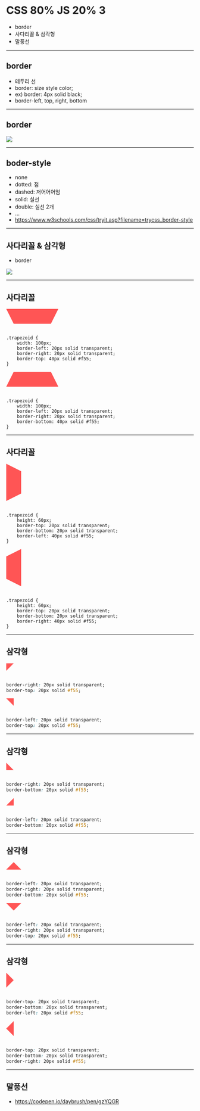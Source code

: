 # CSS 80% JS 20% 3
* border
* 사다리꼴 & 삼각형
* 말풍선

---

## border
* 테두리 선
* border: size style color;
* ex) border: 4px solid black;
* border-left, top, right, bottom

---

## border

<img src="http://html-tuts.com/wp-content/uploads/css-arrows-from-borders-explained.png"/>


---
## boder-style
* none
* dotted: 점
* dashed: 저어어어엄
* solid: 실선
* double: 실선 2개
* ...
* https://www.w3schools.com/css/tryit.asp?filename=trycss_border-style



---
## 사다리꼴 & 삼각형

* border

<img src="http://html-tuts.com/wp-content/uploads/css-arrows-from-borders-explained.png"/>

---
## 사다리꼴

<div style=" width: 100px;
    border-left: 20px solid transparent;
    border-right: 20px solid transparent;
    border-top: 40px solid #f55;"></div>
   
   <br/>
   
```
.trapezoid {
    width: 100px;
    border-left: 20px solid transparent;
    border-right: 20px solid transparent;
    border-top: 40px solid #f55;
}
```

<div style=" width: 100px;
    border-left: 20px solid transparent;
    border-right: 20px solid transparent;
    border-bottom: 40px solid #f55;"></div>
   
   <br/>
   
```
.trapezoid {
    width: 100px;
    border-left: 20px solid transparent;
    border-right: 20px solid transparent;
    border-bottom: 40px solid #f55;
}
```
---
## 사다리꼴

<div style=" height: 60px;
    border-top: 20px solid transparent;
    border-bottom: 20px solid transparent;
    border-left: 40px solid #f55;"></div>
   
   <br/>
   
```
.trapezoid {
    height: 60px;
    border-top: 20px solid transparent;
    border-bottom: 20px solid transparent;
    border-left: 40px solid #f55;
}
```

<div style="width:0; height: 60px;
    border-top: 20px solid transparent;
    border-bottom: 20px solid transparent;
    border-right: 40px solid #f55;"></div>
   
   <br/>
   
```
.trapezoid {
    height: 60px;
    border-top: 20px solid transparent;
    border-bottom: 20px solid transparent;
    border-right: 40px solid #f55;
}
```
---
## 삼각형

<div style="width: 0;
    border-right: 20px solid transparent;
    border-top: 20px solid #f55;"></div>

<br/>

```css
border-right: 20px solid transparent;
border-top: 20px solid #f55;
```

<div style="width: 0;
    border-left: 20px solid transparent;
    border-top: 20px solid #f55;"></div>

<br/>

```css
border-left: 20px solid transparent;
border-top: 20px solid #f55;
```
---
## 삼각형

<div style="width: 0;
    border-right: 20px solid transparent;
    border-bottom: 20px solid #f55;"></div>

<br/>

```css
border-right: 20px solid transparent;
border-bottom: 20px solid #f55;
```

<div style="width: 0;
    border-left: 20px solid transparent;
    border-bottom: 20px solid #f55;"></div>

<br/>

```css
border-left: 20px solid transparent;
border-bottom: 20px solid #f55;
```



---
## 삼각형

<div style="width: 0;
	border-left: 20px solid transparent;
    border-right: 20px solid transparent;
    border-bottom: 20px solid #f55;"></div>

<br/>

```css
border-left: 20px solid transparent;
border-right: 20px solid transparent;
border-bottom: 20px solid #f55;
```

<div style="width: 0;
	border-left: 20px solid transparent;
    border-right: 20px solid transparent;
    border-top: 20px solid #f55;"></div>

<br/>

```css
border-left: 20px solid transparent;
border-right: 20px solid transparent;
border-top: 20px solid #f55;
```


---
## 삼각형

<div style="width: 0;
	border-top: 20px solid transparent;
    border-bottom: 20px solid transparent;
    border-left: 20px solid #f55;"></div>

<br/>

```css
border-top: 20px solid transparent;
border-bottom: 20px solid transparent;
border-left: 20px solid #f55;
```

<div style="width: 0;
	border-top: 20px solid transparent;
    border-bottom: 20px solid transparent;
    border-right: 20px solid #f55;"></div>

<br/>

```css
border-top: 20px solid transparent;
border-bottom: 20px solid transparent;
border-right: 20px solid #f55;
```

---
## 말풍선
* https://codepen.io/daybrush/pen/gzYQGR


